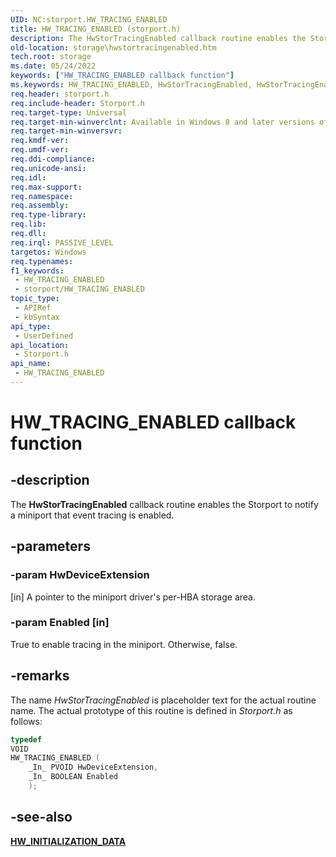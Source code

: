 ```yaml
---
UID: NC:storport.HW_TRACING_ENABLED
title: HW_TRACING_ENABLED (storport.h)
description: The HwStorTracingEnabled callback routine enables the Storport to notify a miniport that event tracing is enabled.
old-location: storage\hwstortracingenabled.htm
tech.root: storage
ms.date: 05/24/2022
keywords: ["HW_TRACING_ENABLED callback function"]
ms.keywords: HW_TRACING_ENABLED, HwStorTracingEnabled, HwStorTracingEnabled routine [Storage Devices], storage.hwstortracingenabled, storport/HwStorTracingEnabled
req.header: storport.h
req.include-header: Storport.h
req.target-type: Universal
req.target-min-winverclnt: Available in Windows 8 and later versions of Windows.
req.target-min-winversvr: 
req.kmdf-ver: 
req.umdf-ver: 
req.ddi-compliance: 
req.unicode-ansi: 
req.idl: 
req.max-support: 
req.namespace: 
req.assembly: 
req.type-library: 
req.lib: 
req.dll: 
req.irql: PASSIVE_LEVEL
targetos: Windows
req.typenames: 
f1_keywords:
 - HW_TRACING_ENABLED
 - storport/HW_TRACING_ENABLED
topic_type:
 - APIRef
 - kbSyntax
api_type:
 - UserDefined
api_location:
 - Storport.h
api_name:
 - HW_TRACING_ENABLED
---
```


# HW_TRACING_ENABLED callback function

## -description

The **HwStorTracingEnabled** callback routine enables the Storport to notify a miniport that event tracing is enabled.

## -parameters

### -param HwDeviceExtension

[in] A pointer to the miniport driver's per-HBA storage area.

### -param Enabled [in]

True to enable tracing in the miniport. Otherwise, false.

## -remarks

The name *HwStorTracingEnabled* is placeholder text for the actual routine name. The actual prototype of this routine is defined in *Storport.h* as follows:

```cpp
typedef
VOID
HW_TRACING_ENABLED (
    _In_ PVOID HwDeviceExtension,
    _In_ BOOLEAN Enabled
    );
```

## -see-also

[**HW_INITIALIZATION_DATA**](ns-storport-_hw_initialization_data-r1.md)
